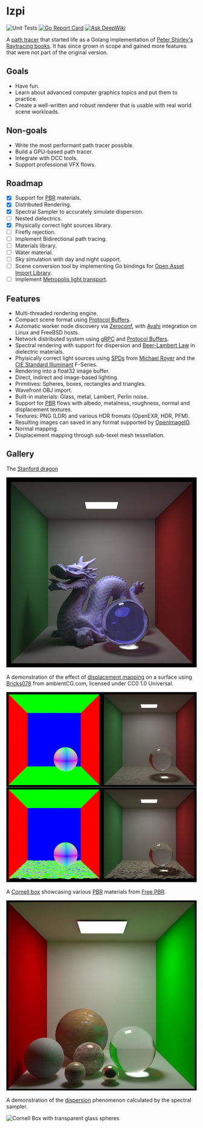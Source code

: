# Izpi

![Unit Tests](https://github.com/flynn-nrg/izpi/actions/workflows/test.yml/badge.svg)
[![Go Report Card](https://goreportcard.com/badge/github.com/flynn-nrg/izpi)](https://goreportcard.com/report/github.com/flynn-nrg/izpi)
[![Ask DeepWiki](https://deepwiki.com/badge.svg)](https://deepwiki.com/flynn-nrg/izpi)

A [path tracer](https://en.wikipedia.org/wiki/Path_tracing) that started life as a Golang implementation of [Peter Shirley's Raytracing books](https://raytracing.github.io). It has since grown in scope and gained more features that were not part of the original version.

## Goals

* Have fun.
* Learn about advanced computer graphics topics and put them to practice.
* Create a well-written and robust renderer that is usable with real world scene workloads. 

## Non-goals

* Write the most performant path tracer possible.
* Build a GPU-based path tracer.
* Integrate with DCC tools.
* Support professional VFX flows. 

## Roadmap

 - [X] Support for [PBR](https://en.wikipedia.org/wiki/Physically_based_rendering) materials.
 - [X] Distributed Rendering.
 - [X] Spectral Sampler to accurately simulate dispersion.
 - [ ] Nested dielectrics.
 - [X] Physically correct light sources library.
 - [ ] Firefly rejection.
 - [ ] Implement Bidirectional path tracing.
 - [ ] Materials library.
 - [ ] Water material.
 - [ ] Sky simulation with day and night support.
 - [ ] Scene conversion tool by implementing Go bindings for [Open Asset Import Library](https://assimp.org).
 - [ ] Implement [Metropolis light transport](https://en.wikipedia.org/wiki/Metropolis_light_transport).

## Features

* Multi-threaded rendering engine.
* Compact scene format using [Protocol Buffers](https://protobuf.dev).
* Automatic worker node discovery via [Zeroconf](https://en.wikipedia.org/wiki/Zero-configuration_networking), with [Avahi](https://en.wikipedia.org/wiki/Avahi_(software)) integration on Linux and FreeBSD hosts.
* Network distributed system using [gRPC](https://grpc.io) and [Protocol Buffers](https://protobuf.dev).
* Spectral rendering with support for dispersion and [Beer-Lambert Law](https://en.wikipedia.org/wiki/Beer–Lambert_law) in dielectric materials.
* Phyisically correct light sources using [SPDs](https://en.wikipedia.org/wiki/Spectral_power_distribution) from [Michael Royer](https://doi.org/10.6084/m9.figshare.7704566.v1) and the [CIE Standard Illuminant](https://en.wikipedia.org/wiki/Standard_illuminant) F-Series.
* Rendering into a float32 image buffer.
* Direct, indirect and image-based lighting.
* Primitives: Spheres, boxes, rectangles and triangles.
* Wavefront OBJ import.
* Built-in materials: Glass, metal, Lambert, Perlin noise.
* Support for [PBR](https://en.wikipedia.org/wiki/Physically_based_rendering) flows with albedo, metalness, roughness, normal and displacement textures.
* Textures: PNG (LDR) and various HDR fromats (OpenEXR, HDR, PFM).
* Resulting images can saved in any format supported by [OpenImageIO](https://openimageio.readthedocs.io).
* Normal mapping.
* Displacement mapping through sub-texel mesh tessellation.

## Gallery

The [Stanford dragon](https://en.wikipedia.org/wiki/Stanford_dragon)

![The Stanford dragon in a Cornell box](./images/dragon.png "Stanford dragon")

A demonstration of the effect of [displacement mapping](https://en.wikipedia.org/wiki/Displacement_mapping) on a surface using [Bricks078](https://ambientcg.com/view?id=Bricks078) from ambientCG.com, licensed under CC0 1.0 Universal.

![Displacement mapping in a Cornell box](./images/displacement_mapping.png "Displacement mapping")

A [Cornell box](https://en.wikipedia.org/wiki/Cornell_box) showcasing various [PBR](https://en.wikipedia.org/wiki/Physically_based_rendering) materials from [Free PBR](https://freepbr.com).

![Different PBR materials in a  Cornell box](./images/pbr.png "PBR materials")

A demonstration of the [dispersion](https://en.wikipedia.org/wiki/Dispersion_(optics)) phenomenon calculated by the spectral sampler.

![Cornell Box with transparent glass spheres](./images/glass_pyramid_spectral.png)
